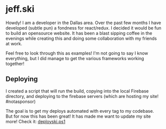 # jeff.ski

Howdy! I am a developer in the Dallas area. Over the past few months I have developed (subtle pun) a fondness for react/redux.
I decided it would be fun to build an opensource website. It has been a blast sipping coffee in the evenings while creating this
and doing some collaboration with my friends at work.

Feel free to look through this as examples! I'm not going to say I know everything, but I did manage to get the various frameworks working together!

## Deploying

I created a script that will run the build, copying into the local Firebase directory, and deploying to the firebase servers (which are hosting my site! #notasponsor)

The goal is to get my deploys automated with every tag to my codebase. But for now this has been great! It has made me want to update my site more! Check it: [deployski.ps1](/deployski.ps1)